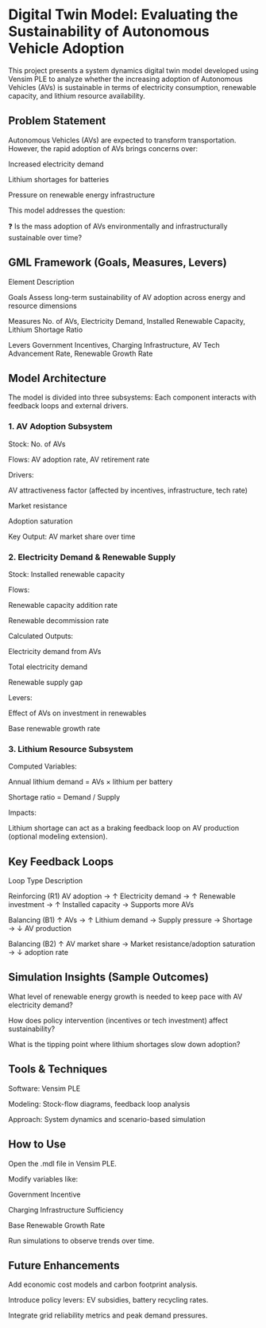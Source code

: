 # Digital Twin Model: Evaluating the Sustainability of Autonomous Vehicle Adoption

This project presents a system dynamics digital twin model developed using Vensim PLE to analyze whether the increasing adoption of Autonomous Vehicles (AVs) is sustainable in terms of electricity consumption, renewable capacity, and lithium resource availability.

## Problem Statement
Autonomous Vehicles (AVs) are expected to transform transportation. However, the rapid adoption of AVs brings concerns over:

Increased electricity demand

Lithium shortages for batteries

Pressure on renewable energy infrastructure

This model addresses the question:

❓ Is the mass adoption of AVs environmentally and infrastructurally sustainable over time?

## GML Framework (Goals, Measures, Levers)

Element        	Description

Goals	          Assess long-term sustainability of AV adoption across energy and resource dimensions

Measures      	No. of AVs, Electricity Demand, Installed Renewable Capacity, Lithium Shortage Ratio

Levers        	Government Incentives, Charging Infrastructure, AV Tech Advancement Rate, Renewable Growth Rate

## Model Architecture
The model is divided into three subsystems:
Each component interacts with feedback loops and external drivers.

### 1. AV Adoption Subsystem
Stock: No. of AVs

Flows: AV adoption rate, AV retirement rate

Drivers:

AV attractiveness factor (affected by incentives, infrastructure, tech rate)

Market resistance

Adoption saturation

Key Output: AV market share over time

### 2. Electricity Demand & Renewable Supply
Stock: Installed renewable capacity

Flows:

Renewable capacity addition rate

Renewable decommission rate

Calculated Outputs:

Electricity demand from AVs

Total electricity demand

Renewable supply gap

Levers:

Effect of AVs on investment in renewables

Base renewable growth rate

### 3. Lithium Resource Subsystem
Computed Variables:

Annual lithium demand = AVs × lithium per battery

Shortage ratio = Demand / Supply

Impacts:

Lithium shortage can act as a braking feedback loop on AV production (optional modeling extension).

## Key Feedback Loops

Loop Type              	Description

Reinforcing (R1)      	AV adoption → ↑ Electricity demand → ↑ Renewable investment → ↑ Installed capacity → Supports more AVs

Balancing (B1)        	↑ AVs → ↑ Lithium demand → Supply pressure → Shortage → ↓ AV production

Balancing (B2)        	↑ AV market share → Market resistance/adoption saturation → ↓ adoption rate

## Simulation Insights (Sample Outcomes)
What level of renewable energy growth is needed to keep pace with AV electricity demand?

How does policy intervention (incentives or tech investment) affect sustainability?

What is the tipping point where lithium shortages slow down adoption?

## Tools & Techniques
Software: Vensim PLE

Modeling: Stock-flow diagrams, feedback loop analysis

Approach: System dynamics and scenario-based simulation

## How to Use
Open the .mdl file in Vensim PLE.

Modify variables like:

Government Incentive

Charging Infrastructure Sufficiency

Base Renewable Growth Rate

Run simulations to observe trends over time.

## Future Enhancements
Add economic cost models and carbon footprint analysis.

Introduce policy levers: EV subsidies, battery recycling rates.

Integrate grid reliability metrics and peak demand pressures.
